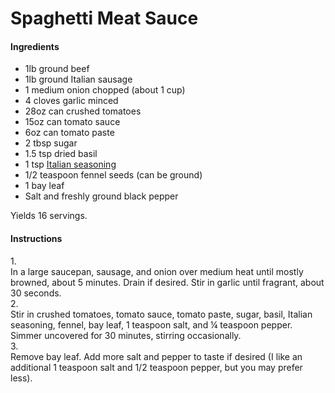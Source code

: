 # Spaghetti Meat Sauce

#### Ingredients

- <span class="wprm-recipe-ingredient-amount">1lb</span> <span class="wprm-recipe-ingredient-name">ground beef</span>
- <span class="wprm-recipe-ingredient-amount">1lb</span> <span class="wprm-recipe-ingredient-name">ground Italian sausage</span>
- <span class="wprm-recipe-ingredient-amount">1</span> <span class="wprm-recipe-ingredient-name">medium onion</span> <span class="wprm-recipe-ingredient-notes wprm-recipe-ingredient-notes-normal">chopped (about 1 cup)</span>
- <span class="wprm-recipe-ingredient-amount">4</span> <span class="wprm-recipe-ingredient-unit">cloves</span> <span class="wprm-recipe-ingredient-name">garlic</span> <span class="wprm-recipe-ingredient-notes wprm-recipe-ingredient-notes-normal">minced</span>
- <span class="wprm-recipe-ingredient-unit">28oz</span> <span class="wprm-recipe-ingredient-name">can crushed tomatoes</span>
- <span class="wprm-recipe-ingredient-unit">15oz </span><span class="wprm-recipe-ingredient-name">can tomato sauce</span>
- <span class="wprm-recipe-ingredient-unit">6oz</span> <span class="wprm-recipe-ingredient-name">can tomato paste</span>
- <span class="wprm-recipe-ingredient-amount">2</span> tbsp <span class="wprm-recipe-ingredient-name">sugar</span>
- <span class="wprm-recipe-ingredient-amount">1.5</span> tsp <span class="wprm-recipe-ingredient-name">dried basil</span>
- <span class="wprm-recipe-ingredient-amount">1</span> tsp <span class="wprm-recipe-ingredient-name">[Italian seasoning](https://www.culinaryhill.com/italian-seasoning-recipe/)</span>
- <span class="wprm-recipe-ingredient-amount">1/2</span> <span class="wprm-recipe-ingredient-unit">teaspoon</span> <span class="wprm-recipe-ingredient-name">fennel seeds (can be ground)</span>
- <span class="wprm-recipe-ingredient-amount">1</span> <span class="wprm-recipe-ingredient-name">bay leaf</span>
- <span class="wprm-recipe-ingredient-name">Salt and freshly ground black pepper</span>

Yields 16 servings.

#### Instructions

<div id="bkmrk-in-a-large-saucepan%2C"><div>1. <div>In a large saucepan, sausage, and onion over medium heat until mostly browned, about 5 minutes. Drain if desired. Stir in garlic until fragrant, about 30 seconds.</div>
2. <div>Stir in crushed tomatoes, tomato sauce, tomato paste, sugar, basil, Italian seasoning, fennel, bay leaf, 1 teaspoon salt, and ¼ teaspoon pepper. Simmer uncovered for 30 minutes, stirring occasionally. </div>
3. <div>Remove bay leaf. Add more salt and pepper to taste if desired (I like an additional 1 teaspoon salt and 1/2 teaspoon pepper, but you may prefer less).</div>

</div></div>